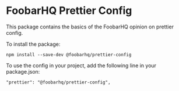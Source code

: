 # FoobarHQ Prettier Config

This package contains the basics of the FoobarHQ opinion on prettier config.

To install the package:
```
npm install --save-dev @foobarhq/prettier-config
```

To use the config in your project, add the following line in your package.json:
```
"prettier": "@foobarhq/prettier-config",
```
